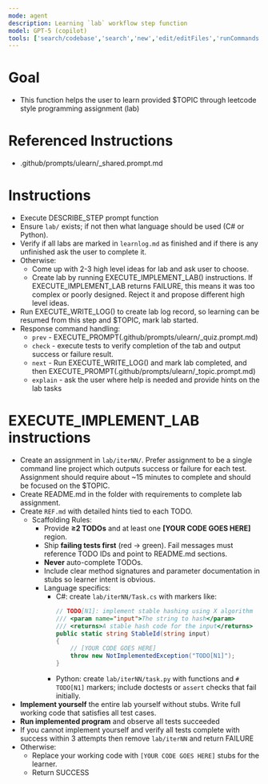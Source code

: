 ```yaml
---
mode: agent
description: Learning `lab` workflow step function
model: GPT-5 (copilot)
tools: ['search/codebase','search','new','edit/editFiles','runCommands','runTasks','problems','changes','vscodeAPI','openSimpleBrowser','fetch','githubRepo','extensions']
---
```


# Goal
- This function helps the user to learn provided $TOPIC through leetcode style programming assignment (lab)

# Referenced Instructions
- .github/prompts/ulearn/_shared.prompt.md

# Instructions
- Execute DESCRIBE_STEP prompt function
- Ensure `lab/` exists; if not then what language should be used (C# or Python).
- Verify if all labs are marked in `learnlog.md` as finished and if there is any unfinished ask the user to complete it.
- Otherwise:
    - Come up with 2-3 high level ideas for lab and ask user to choose.
    - Create lab by running EXECUTE_IMPLEMENT_LAB() instructions. If EXECUTE_IMPLEMENT_LAB returns FAILURE, this means it was too complex or poorly designed. Reject it and propose different high level ideas.
- Run EXECUTE_WRITE_LOG() to create lab log record, so learning can be resumed from this step and $TOPIC, mark lab started.
- Response command handling:
     - `prev` - EXECUTE_PROMPT(.github/prompts/ulearn/_quiz.prompt.md)
     - `check` - execute tests to verify completion of the tab and output success or failure result.
     - `next` - Run EXECUTE_WRITE_LOG() and mark lab completed, and then EXECUTE_PROMPT(.github/prompts/ulearn/_topic.prompt.md)
     - `explain` - ask the user where help is needed and provide hints on the lab tasks


# EXECUTE_IMPLEMENT_LAB instructions

- Create an assignment in `lab/iterNN/`. Prefer assignment to be a single command line project which outputs success or failure for each test. Assignment should require about ~15 minutes to complete and should be focused on the $TOPIC.
- Create README.md in the folder with requirements to complete lab assignment. 
- Create `REF.md` with detailed hints tied to each TODO.
    - Scaffolding Rules:
        - Provide **≥2 TODOs** and at least one **[YOUR CODE GOES HERE]** region.
        - Ship **failing tests first** (red → green). Fail messages must reference TODO IDs and point to README.md sections.
        - **Never** auto-complete TODOs.
        - Include clear method signatures and parameter documentation in stubs so learner intent is obvious.
        - Language specifics:
            - C#: create `lab/iterNN/Task.cs` with markers like:
                ```csharp
                // TODO[N1]: implement stable hashing using X algorithm  
                /// <param name="input">The string to hash</param>
                /// <returns>A stable hash code for the input</returns>
                public static string StableId(string input)  
                {  
                    // [YOUR CODE GOES HERE]  
                    throw new NotImplementedException("TODO[N1]");  
                }
                ```
            - Python: create `lab/iterNN/task.py` with functions and `# TODO[N1]` markers; include doctests or `assert` checks that fail initially.
- **Implement yourself** the entire lab yourself without stubs. Write full working code that satisfies all test cases.
- **Run implemented program** and observe all tests succeeded 
- If you cannot implement yourself and verify all tests complete with success within 3 attempts then remove `lab/iterNN` and return FAILURE
- Otherwise:
    - Replace your working code with `[YOUR CODE GOES HERE]` stubs for the learner.
    - Return SUCCESS